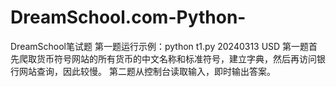 # DreamSchool.com-Python-
DreamSchool笔试题
第一题运行示例：python t1.py 20240313 USD
第一题首先爬取货币符号网站的所有货币的中文名称和标准符号，建立字典，然后再访问银行网站查询，因此较慢。
第二题从控制台读取输入，即时输出答案。
